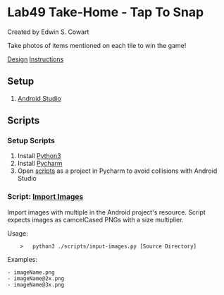 # Lab49 Take-Home - Tap To Snap

Created by Edwin S. Cowart

Take photos of items mentioned on each tile to win the game!

[Design](Design.pdf)
[Instructions](Instructions.pdf)

## Setup

1. [Android Studio](https://developer.android.com/studio)


## Scripts

### Setup Scripts

1. Install [Python3](https://www.python.org/downloads/)
2. Install [Pycharm](https://www.jetbrains.com/pycharm/download/#section=mac)
3. Open [scripts](scripts) as a project in Pycharm to avoid collisions with Android Studio


### Script: [Import Images](scripts/import-images.py)

Import images with multiple in the Android project's resource.
Script expects images as camcelCased PNGs with a size multiplier.

Usage:
```
    >   python3 ./scripts/input-images.py [Source Directory]
```


Examples:

    - imageName.png
    - imageName@2x.png
    - imageName@3x.png
